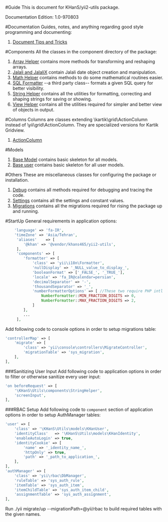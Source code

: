#Guide
This is document for KHanS/yii2-utils package.

Documentation Edition: 1.0-970803

#Documentation
Guides, notes, and anything regarding good style programming and documenting:

 1. [Document Tips and Tricks](documents.md)
 
 
#Components
All the classes in the component directory of the package:

1. [Array Helper](components-array-helper.md) contains more methods for transforming and reshaping arrays.
1. [Jalali and JalaliX](components-jalali.md) contain Jalali date object creation and manipulation.
1. [Math Helper](components-math-helper.md) contains methods to do some mathematical routines easier. 
1. [SQL Formatter](components-sql-formatter.md) --a third party class-- formats a given SQL query for better visibility.
1. [String Helper](components-string-helper.md) contains all the utilities for formatting, correcting and shaping strings for saving or showing.
1. [View Helper](components-view-helper.md) contains all the utilities required for simpler and better view of objects in output. 

#Columns
Columns are classes extending \kartik\grid\ActionColumn instead of \yii\grid\ActionColumn.
They are specialized versions for Kartik Gridview.

1. [ActionColumn](columns-action-column.md)

#Models
1. [Base Model](models-khan-model.md) contains basic skeleton for all models.
1. [Base user](models-khan-user.md) contains basic skeleton for all user models.


#Others
These are miscellaneous classes for configuring the package or installation.

1. [Debug](debug.md) contains all methods required for debugging and tracing the code.
1. [Settings](settings.md) contains all the settings and constant values.
1. [Migrations](helpers-migrations.md) contains all the migrations required for rising the package up and running.
 
 
#StartUp
General requirements in application options:

```php
    'language' => 'fa-IR',
    'timeZone' => 'Asia/Tehran',
     'aliases'    => [
        '@khan' => '@vendor/khans465/yii2-utils',
     ],
     'components' => [
        'formatter' => [
            'class' => 'yii\i18n\Formatter',
            'nullDisplay' => '_NULL_value_to_display_',
            'booleanFormat' => ['_FALSE_', '_TRUE_'],
            'locale' => 'fa_IR@calendar=persian',
            'decimalSeparator' => '-',
            'thousandSeparator' => '_',
            'numberFormatterOptions' => [ //These two require PHP intl extension
                NumberFormatter::MIN_FRACTION_DIGITS => 0,
                NumberFormatter::MAX_FRACTION_DIGITS => 2,
            ]
        ],
        ...
     ],
```

Add following code to console options in order to setup migrations table:

```php
'controllerMap' => [
    'migrate' => [
        'class' => 'yii\console\controllers\MigrateController',
        'migrationTable' => 'sys_migration',
    ],
],
```
###Sanitizing User Input
Add following code to application options in order to filter or otherwise sanitize every user input: 

```php
'on beforeRequest' => [
    '\KHanS\Utils\components\StringHelper',
    'screenInput',
],
```
###RBAC Setup
Add following code to `component` section of application options in order to setup AuthManager tables:
 
```php
'user' => [
    'class' => '\KHanS\Utils\models\KHanUser',
    'identityClass'   => '\KHanS\Utils\models\KHanIdentity',
    'enableAutoLogin' => true,
    'identityCookie' => [
        'name' => '_identity_name_',
        'httpOnly' => true,
        'path' => '_path_to_application_',
    ],
],
'authManager' => [
    'class' => 'yii\rbac\DbManager',
    'ruleTable' => 'sys_auth_rule',
    'itemTable' => 'sys_auth_item',
    'itemChildTable' => 'sys_auth_item_child',
    'assignmentTable' => 'sys_auth_assignment',
],
```

Run ./yii migrate/up --migrationPath=@yii/rbac to build required tables with the given names.
